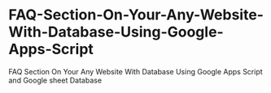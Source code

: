 # FAQ-Section-On-Your-Any-Website-With-Database-Using-Google-Apps-Script
FAQ Section On Your Any Website With Database Using Google Apps Script and Google sheet Database
